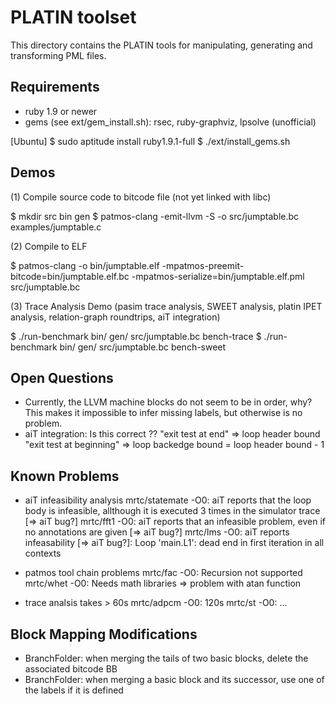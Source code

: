 PLATIN toolset
==============

This directory contains the PLATIN tools for manipulating, generating
and transforming PML files.

Requirements
------------
* ruby 1.9 or newer
* gems (see ext/gem_install.sh): rsec, ruby-graphviz, lpsolve (unofficial)

[Ubuntu]
$ sudo aptitude install ruby1.9.1-full
$ ./ext/install_gems.sh

Demos
-----

(1) Compile source code to bitcode file (not yet linked with libc)

$ mkdir src bin gen
$ patmos-clang -emit-llvm -S -o src/jumptable.bc examples/jumptable.c

(2) Compile to ELF

$ patmos-clang -o bin/jumptable.elf  -mpatmos-preemit-bitcode=bin/jumptable.elf.bc -mpatmos-serialize=bin/jumptable.elf.pml src/jumptable.bc

(3) Trace Analysis Demo (pasim trace analysis, SWEET analysis, platin IPET analysis, relation-graph roundtrips, aiT integration)

$ ./run-benchmark bin/ gen/ src/jumptable.bc bench-trace
$ ./run-benchmark bin/ gen/ src/jumptable.bc bench-sweet

Open Questions
--------------
* Currently, the LLVM machine blocks do not seem to be in order, why?
  This makes it impossible to infer missing labels, but otherwise
  is no problem.
* aiT integration:
  Is this correct ??
    "exit test at end" => loop header bound
    "exit test at beginning" => loop backedge bound = loop header bound - 1

Known Problems
--------------

* aiT infeasibility analysis
mrtc/statemate -O0: aiT reports that the loop body is infeasible, allthough it is
                    executed 3 times in the simulator trace [=> aiT bug?]
mrtc/fft1 -O0:      aiT reports that an infeasible problem, even if no annotations are
	            given [=> aiT bug?]
mrtc/lms -O0:       aiT reports infeasability [=> aiT bug?]:
	            Loop 'main.L1': dead end in first iteration in all contexts

* patmos tool chain problems
mrtc/fac -O0:       Recursion not supported
mrtc/whet -O0:      Needs math libraries => problem with atan function

* trace analsis takes > 60s
mrtc/adpcm -O0:     120s
mrtc/st -O0:        ...


Block Mapping Modifications
---------------------------
* BranchFolder: when merging the tails of two basic blocks, delete the associated bitcode BB
* BranchFolder: when merging a basic block and its successor, use one of the labels if it is defined
